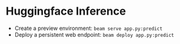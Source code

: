 # Huggingface Inference

- Create a preview environment: `beam serve app.py:predict`
- Deploy a persistent web endpoint: `beam deploy app.py:predict`
